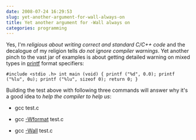 ```yaml
---
date: 2008-07-24 16:29:53
slug: yet-another-argument-for-wall-always-on
title: Yet another argument for -Wall always on
categories: programming
---
```


Yes, I'm _religious about writing correct and standard C/C++ code_ and the decalogue of my religion tells _do not ignore compiler warnings_. Yet another pinch to the vast jar of examples is about getting detailed warning on mixed types in [printf](http://en.wikipedia.org/wiki/Printf) format specifiers:



`#include <stdio .h>
int main (void)
{
  printf ("%d", 0.0);
  printf ("%lu", 0u);
  printf ("%lu", sizeof 0);
  return 0;
}`



Building the test above with following three commands will answer why it's a good idea to _help the compiler to help us_:




  * gcc test.c


  * gcc [-Wformat](http://gcc.gnu.org/onlinedocs/gcc-4.1.2/gcc/Warning-Options.html#index-Wformat-207) test.c


  * gcc [-Wall](http://gcc.gnu.org/onlinedocs/gcc-4.1.2/gcc/Warning-Options.html#index-Wall-248) test.c



